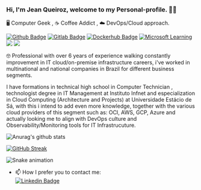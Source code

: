 ### Hi, I'm Jean Queiroz, welcome to my Personal-profile. 🙋‍♂️

🖥️ Computer Geek , ☕ Coffee Addict , ☁️ DevOps/Cloud approach.

[![Github Badge](https://img.shields.io/badge/-Github-000?style=flat-square&logo=Github&logoColor=white&link=https://github.com/nymalone)](https://github.com/jcqueiroz)
[![Gitlab Badge](https://img.shields.io/badge/GitLab-330F63?style=flat-square&&logo=gitlab&logoColor=white&link=https://github.com/nymalone)](https://gitlab.com/queiroz-j)
[![Dockerhub Badge](https://badgen.net/badge/icon/docker?icon=docker&label)](https://hub.docker.com/u/jcqueiroz/)
[![Microsoft Learning](https://img.shields.io/badge/Microsoft-666666?style=flat-square&&logo=microsoft&logoColor=white)](https://docs.microsoft.com/en-us/users/jeanqueiroz91)
![](https://komarev.com/ghpvc/?username=jcqueiroz&color=blueviolet)
![](https://img.shields.io/github/followers/jcqueiroz.svg?style=social&label=Follow&maxAge=2592000)

🤓 Professional with over 6 years of experience walking constantly improvement in IT cloud/on-premise infrastructure careers, i've worked in multinational and national companies in Brazil for different business segments.

I have formations in technical high school in Computer Technician , technologist degree in IT Management at Instituto Infnet and especialization in Cloud Computing (Architecture and Projects) at Universidade Estácio de Sá, with this i intend to add even more knowledge, together with the various cloud providers of this segment such as: OCI, AWS, GCP, Azure and actually looking me to align with DevOps culture and Observability/Monitoring tools for IT Infrastrucuture.


![Anurag's github stats](https://github-readme-stats.vercel.app/api?username=jcqueiroz&count_private=true&show_icons=true&theme=chartreuse-dark&layout=compact)

<!--[Top Langs](https://github-readme-stats.vercel.app/api/top-langs/?username=jcqueiroz&show_icons=true&langs_count=16&layout=compact&theme=chartreuse-dark)!-->

[![GitHub Streak](https://github-readme-streak-stats.herokuapp.com?user=jcqueiroz&theme=chartreuse-dark&date_format=M%20j%5B%2C%20Y%5D&layout=compact)](https://git.io/streak-stats)

![Snake animation](https://github.com/seu-usuário-aqui/jcqueiroz/blob/output/github-contribution-grid-snake.svg)

<!--!
<div>
  <a href="https://github.com/jcqueiroz">
  <img heigth="180em" width="380em" src="https://github-readme-stats.vercel.app/api?username=jcqueiroz&show_icons=true&theme=chartreuse-dark"/>
   
  <img heigth="180em" width="380em" src="https://github-readme-stats.vercel.app/api/top-langs/?username=vigqapqth&layout=compact&langs_count=16&theme=dark"/> !-->    
<!-- </div> !-->


- 📫 How I prefer you to contact me: \
    [![Linkedin Badge](https://img.shields.io/badge/LinkedIn-0077B5?style=flat-square&logo=linkedin&logoColor=whitelink=https://github.com/nymalone)](https://www.linkedin.com/in/jean-queiroz-it/)
